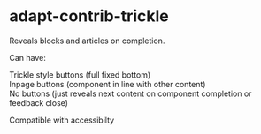 adapt-contrib-trickle
================

Reveals blocks and articles on completion.
  
Can have:  
  
Trickle style buttons (full fixed bottom)  
Inpage buttons (component in line with other content)  
No buttons (just reveals next content on component completion or feedback close)  




  
Compatible with accessibilty  
